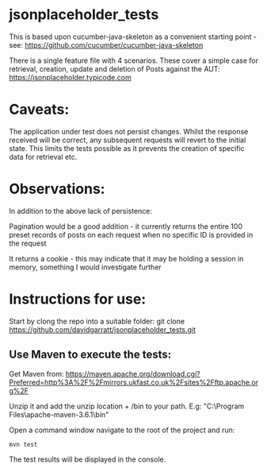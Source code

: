 # jsonplaceholder_tests

This is based upon cucumber-java-skeleton as a convenient starting point - see: https://github.com/cucumber/cucumber-java-skeleton

There is a single feature file with 4 scenarios. These cover a simple case for retrieval, creation, update and deletion of Posts against the AUT: https://jsonplaceholder.typicode.com

# Caveats:
The application under test does not persist changes. Whilst the response received will be correct, any subsequent requests will revert to the initial state. This limits the tests possible as it prevents the creation of specific data for retrieval etc.

# Observations:
In addition to the above lack of persistence:

Pagination would be a good addition - it currently returns the entire 100 preset records of posts on each request when no specific ID is provided in the request

It returns a cookie - this may indicate that it may be holding a session in memory, something I would investigate further


# Instructions for use:

Start by clong the repo into a suitable folder:
git clone https://github.com/davidgarratt/jsonplaceholder_tests.git

## Use Maven to execute the tests:

Get Maven from: https://maven.apache.org/download.cgi?Preferred=http%3A%2F%2Fmirrors.ukfast.co.uk%2Fsites%2Fftp.apache.org%2F

Unzip it and add the unzip location + /bin to your path. E.g: "C:\Program Files\apache-maven-3.6.1\bin"

Open a command window navigate to the root of the project and run:

    mvn test

The test results will be displayed in the console.
